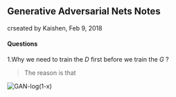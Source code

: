 ## Generative Adversarial Nets Notes

crseated by Kaishen, Feb 9, 2018



#### Questions

1.Why we need to train the $D​$ first before we train the $G​$ ?

>The reason is that 

![GAN-log(1-x)](/Users/kaishen/git_storage/PaperNotes/pictures/GAN-log(1-x).jpg)





